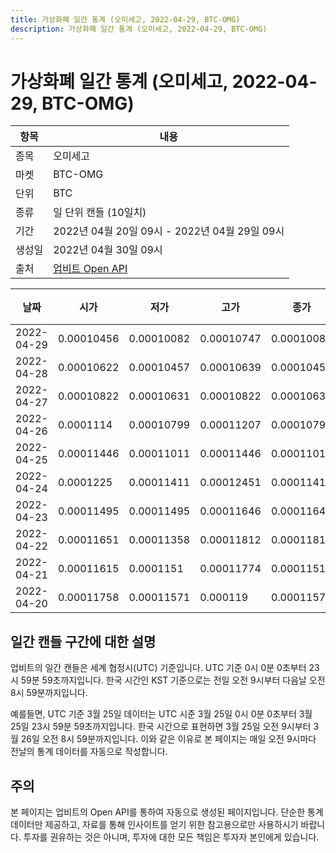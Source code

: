 ```yaml
---
title: 가상화폐 일간 통계 (오미세고, 2022-04-29, BTC-OMG)
description: 가상화폐 일간 통계 (오미세고, 2022-04-29, BTC-OMG)
---
```



가상화폐 일간 통계 (오미세고, 2022-04-29, BTC-OMG)
===

|항목|내용|
|--|--|
|종목|오미세고|
|마켓|BTC-OMG|
|단위|BTC|
|종류|일 단위 캔들 (10일치)|
|기간|2022년 04월 20일 09시 - 2022년 04월 29일 09시|
|생성일|2022년 04월 30일 09시|
|출처|[업비트 Open API](https://docs.upbit.com)|


|날짜|시가|저가|고가|종가|비고|
|--|--|--|--|--|--|
|2022-04-29|0.00010456|0.00010082|0.00010747|0.00010082|    |
|2022-04-28|0.00010622|0.00010457|0.00010639|0.00010457|    |
|2022-04-27|0.00010822|0.00010631|0.00010822|0.00010631|    |
|2022-04-26|0.0001114|0.00010799|0.00011207|0.00010799|    |
|2022-04-25|0.00011446|0.00011011|0.00011446|0.00011016|    |
|2022-04-24|0.0001225|0.00011411|0.00012451|0.00011411|    |
|2022-04-23|0.00011495|0.00011495|0.00011646|0.00011646|    |
|2022-04-22|0.00011651|0.00011358|0.00011812|0.00011812|    |
|2022-04-21|0.00011615|0.0001151|0.00011774|0.00011516|    |
|2022-04-20|0.00011758|0.00011571|0.000119|0.00011571|    |


일간 캔들 구간에 대한 설명
---


업비트의 일간 캔들은 세계 협정시(UTC) 기준입니다. 
UTC 기준 0시 0분 0초부터 23시 59분 59초까지입니다. 
한국 시간인 KST 기준으로는 전일 오전 9시부터 다음날 오전 8시 59분까지입니다. 


예를들면, UTC 기준 3월 25일 데이터는 UTC 시준 3월 25일 0시 0분 0초부터 3월 25일 23시 59분 59초까지입니다. 
한국 시간으로 표현하면 3월 25일 오전 9시부터 3월 26일 오전 8시 59분까지입니다. 
이와 같은 이유로 본 페이지는 매일 오전 9시마다 전날의 통계 데이터를 자동으로 작성합니다. 


주의
---


본 페이지는 업비트의 Open API를 통하여 자동으로 생성된 페이지입니다. 
단순한 통계 데이터만 제공하고, 자료를 통해 인사이트를 얻기 위한 참고용으로만 사용하시기 바랍니다. 
투자를 권유하는 것은 아니며, 투자에 대한 모든 책임은 투자자 본인에게 있습니다. 
